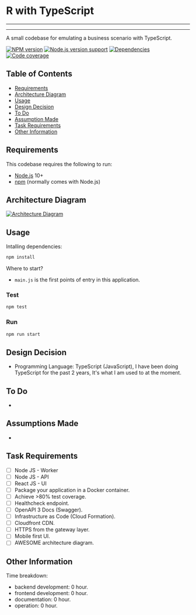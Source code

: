# R with TypeScript

---

---

A small codebase for emulating a business scenario with TypeScript.

[![NPM version][shield-npm]](#)
[![Node.js version support][shield-node]](#)
[![Dependencies][shield-dependencies]](#)
[![Code coverage][shield-coverage]](#)

## Table of Contents

- [Requirements](#requirements)
- [Architecture Diagram](#architecture-diagram)
- [Usage](#usage)
- [Design Decision](#design-decision)
- [To Do](#to-do)
- [Assumption Made](#assumptions-made)
- [Task Requirements](#task-requirements)
- [Other Information](#other-information)

## Requirements

This codebase requires the following to run:

- [Node.js][node] 10+
- [npm][npm] (normally comes with Node.js)

## Architecture Diagram

[![Architecture Diagram][architecture-diagram]](https://d2v3ocmqltf3x3.cloudfront.net/R/r-typescript.png)

## Usage

Intalling dependencies:

```sh
npm install
```

Where to start?

- `main.js` is the first points of entry in this application.

### Test

```sh
npm test
```

### Run

```sh
npm run start
```

## Design Decision

- Programming Language: TypeScript (JavaScript), I have been doing TypeScript for the past 2 years, It's what I am used to at the moment.

## To Do

-

## Assumptions Made

-

## Task Requirements

- [ ] Node JS - Worker
- [ ] Node JS - API
- [ ] React JS - UI
- [ ] Package your application in a Docker container.
- [ ] Achieve >80% test coverage.
- [ ] Healthcheck endpoint.
- [ ] OpenAPI 3 Docs (Swagger).
- [ ] Infrastructure as Code (Cloud Formation).
- [ ] Cloudfront CDN.
- [ ] HTTPS from the gateway layer.
- [ ] Mobile first UI.
- [ ] AWESOME architecture diagram.

## Other Information

Time breakdown:

- backend development: 0 hour.
- frontend development: 0 hour.
- documentation: 0 hour.
- operation: 0 hour.

[node]: https://nodejs.org/
[npm]: https://www.npmjs.com/
[shield-coverage]: https://img.shields.io/badge/coverage-100%00-brightgreen.svg
[shield-dependencies]: https://img.shields.io/badge/dependencies-up%20to%20date-brightgreen.svg
[shield-license]: https://img.shields.io/badge/license-MIT-blue.svg
[shield-node]: https://img.shields.io/badge/node.js%20support-10.16.2-brightgreen.svg
[shield-npm]: https://img.shields.io/badge/npm-v6.9.0-blue.svg
[architecture-diagram]: https://d2v3ocmqltf3x3.cloudfront.net/R/r-typescript.png
